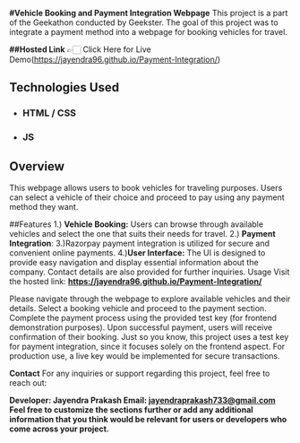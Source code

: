 
**#Vehicle Booking and Payment Integration Webpage**
This project is a part of the Geekathon conducted by Geekster. The goal of this project was to integrate a payment method into a webpage for booking vehicles for travel.

**##Hosted Link**
👉🏻 Click Here for Live Demo(https://jayendra96.github.io/Payment-Integration/)

## Technologies Used

 - ### HTML / CSS 
 - ### JS

## Overview
This webpage allows users to book vehicles for traveling purposes. Users can select a vehicle of their choice and proceed to pay using any payment method they want.

##Features
1.) **Vehicle Booking:**
Users can browse through available vehicles and select the one that suits their needs for travel.
2.) **Payment Integration**: 
3.)Razorpay payment integration is utilized for secure and convenient online payments.
4.)**User Interface:** The UI is designed to provide easy navigation and display essential information about the company. Contact details are also provided for further inquiries.
Usage
Visit the hosted link: **https://jayendra96.github.io/Payment-Integration/**

Please navigate through the webpage to explore available vehicles and their details.
Select a booking vehicle and proceed to the payment section.
Complete the payment process using the provided test key (for frontend demonstration purposes).
Upon successful payment, users will receive confirmation of their booking.
Just so you know, this project uses a test key for payment integration, since it focuses solely on the frontend aspect. For production use, a live key would be implemented for secure transactions.

**Contact**
For any inquiries or support regarding this project, feel free to reach out:

**Developer: Jayendra Prakash
Email: jayendraprakash733@gmail.com
Feel free to customize the sections further or add any additional information that you think would be relevant for users or developers who come across your project.**
